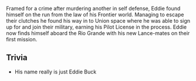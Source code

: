 Framed for a crime after murdering another in self defense, Eddie found himself on the run from the law of his Frontier world. 
Managing to escape their clutches he found his way in to Union space where he was able to sign up for and join their military, earning his Pilot License in the process.
Eddie now finds himself aboard the Rio Grande with his new Lance-mates on their first mission.

## Trivia
- His name really is just Eddie Buck
